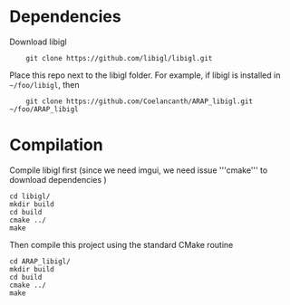 # Dependencies

Download libigl
```
    git clone https://github.com/libigl/libigl.git
```

Place this repo next to the libigl folder. For example, if libigl is installed in ```~/foo/libigl```, then 
```
    git clone https://github.com/Coelancanth/ARAP_libigl.git ~/foo/ARAP_libigl
```
# Compilation

Compile libigl first (since we need imgui, we need issue '''cmake''' to download dependencies )
```
cd libigl/
mkdir build
cd build
cmake ../
make
```

Then compile this project using the standard CMake routine
``` 
cd ARAP_libigl/
mkdir build
cd build
cmake ../
make
```
